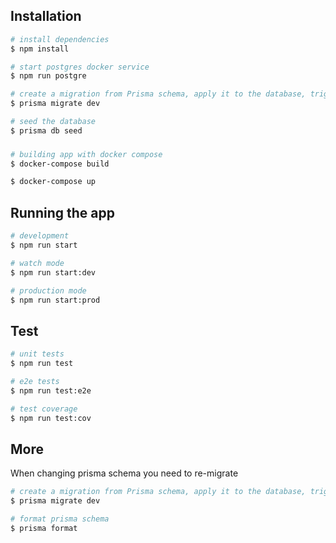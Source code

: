 



## Installation

```bash
# install dependencies
$ npm install

# start postgres docker service
$ npm run postgre

# create a migration from Prisma schema, apply it to the database, trigger generators
$ prisma migrate dev

# seed the database
$ prisma db seed
```

### 
```bash
# building app with docker compose
$ docker-compose build

$ docker-compose up
```


## Running the app

```bash
# development
$ npm run start

# watch mode
$ npm run start:dev

# production mode
$ npm run start:prod
```

## Test

```bash
# unit tests
$ npm run test

# e2e tests
$ npm run test:e2e

# test coverage
$ npm run test:cov
```

## More
When changing prisma schema you need to re-migrate

```bash
# create a migration from Prisma schema, apply it to the database, trigger generators
$ prisma migrate dev

# format prisma schema
$ prisma format
```
